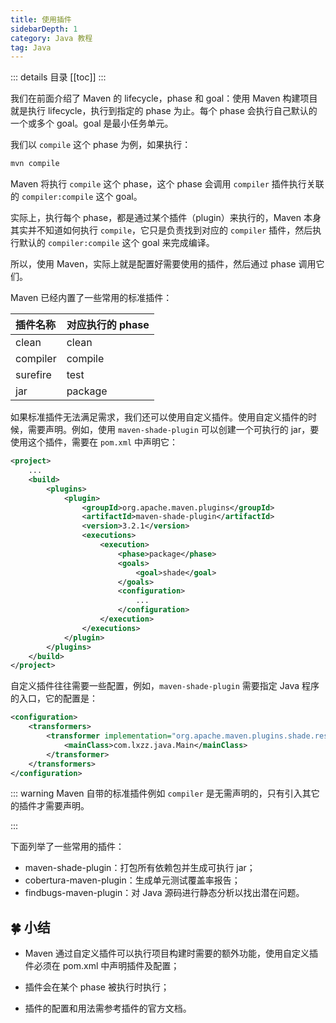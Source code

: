 ```yaml
---
title: 使用插件
sidebarDepth: 1
category: Java 教程
tag: Java
---
```


::: details 目录
[[toc]]
:::

我们在前面介绍了 Maven 的 lifecycle，phase 和 goal：使用 Maven 构建项目就是执行 lifecycle，执行到指定的 phase 为止。每个 phase 会执行自己默认的一个或多个 goal。goal 是最小任务单元。

我们以 `compile` 这个 phase 为例，如果执行：

```sh
mvn compile
```

Maven 将执行 `compile` 这个 phase，这个 phase 会调用 `compiler` 插件执行关联的 `compiler:compile` 这个 goal。

实际上，执行每个 phase，都是通过某个插件（plugin）来执行的，Maven 本身其实并不知道如何执行 `compile`，它只是负责找到对应的 `compiler` 插件，然后执行默认的 `compiler:compile` 这个 goal 来完成编译。

所以，使用 Maven，实际上就是配置好需要使用的插件，然后通过 phase 调用它们。

Maven 已经内置了一些常用的标准插件：

| 插件名称 | 对应执行的 phase |
| :------- | :--------------- |
| clean    | clean            |
| compiler | compile          |
| surefire | test             |
| jar      | package          |

如果标准插件无法满足需求，我们还可以使用自定义插件。使用自定义插件的时候，需要声明。例如，使用 `maven-shade-plugin` 可以创建一个可执行的 jar，要使用这个插件，需要在 `pom.xml` 中声明它：

```xml {5-20}
<project>
    ...
    <build>
        <plugins>
            <plugin>
                <groupId>org.apache.maven.plugins</groupId>
                <artifactId>maven-shade-plugin</artifactId>
                <version>3.2.1</version>
                <executions>
                    <execution>
                        <phase>package</phase>
                        <goals>
                            <goal>shade</goal>
                        </goals>
                        <configuration>
                            ...
                        </configuration>
                    </execution>
                </executions>
            </plugin>
        </plugins>
    </build>
</project>
```

自定义插件往往需要一些配置，例如，`maven-shade-plugin` 需要指定 Java 程序的入口，它的配置是：

```xml
<configuration>
    <transformers>
        <transformer implementation="org.apache.maven.plugins.shade.resource.ManifestResourceTransformer">
            <mainClass>com.lxzz.java.Main</mainClass>
        </transformer>
    </transformers>
</configuration>
```

::: warning
Maven 自带的标准插件例如 `compiler` 是无需声明的，只有引入其它的插件才需要声明。

:::

下面列举了一些常用的插件：

- maven-shade-plugin：打包所有依赖包并生成可执行 jar；
- cobertura-maven-plugin：生成单元测试覆盖率报告；
- findbugs-maven-plugin：对 Java 源码进行静态分析以找出潜在问题。

## 🍀 小结

- Maven 通过自定义插件可以执行项目构建时需要的额外功能，使用自定义插件必须在 pom.xml 中声明插件及配置；

- 插件会在某个 phase 被执行时执行；

- 插件的配置和用法需参考插件的官方文档。
